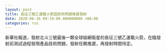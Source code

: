 ```yaml
---
layout: post
title: 長征三號乙運載火箭因技術問題推遲發射
date: 2020-06-16 09:19:09.000000000 +08:00
categories: rss
---
```


新華社報道，發射北斗三號最後一顆全球組網衛星的長征三號乙運載火箭，在臨發射前測試過程發現產品技術問題，發射任務推遲，再發射時間待定。
